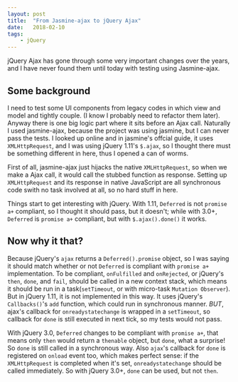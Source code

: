 ```yaml
---
layout: post
title:  "From Jasmine-ajax to jQuery Ajax"
date:   2018-02-10
tags:   
    - jQuery
---
```


jQuery Ajax has gone through some very important changes over the years, and I have never found them until today with testing using Jasmine-ajax.

## Some background

I need to test some UI components from legacy codes in which view and model and tightly couple. (I know I probably need to refactor them later). Anyway there is one big logic part where it sits before an Ajax call. Naturally I used jasmine-ajax, because the project was using jasmine, but I can never pass the tests. I looked up online and in jasmine's offcial guide, it uses `XMLHttpRequest`, and I was using jQuery 1.11's `$.ajax`, so I thought there must be something different in here, thus I opened a can of worms.

First of all, jasmine-ajax just hijacks the native `XMLHttpRequest`, so when we make a Ajax call, it would call the stubbed function as response. Setting up `XMLHttpRequest` and its response in native JavaScript are all synchronous code swith no task involved at all, so no hard stuff in here.

Things start to get interesting with jQuery. With 1.11, `Deferred` is not `promise a+` compliant, so I thought it should pass, but it doesn't; while with 3.0+, `Deferred` is `promise a+` compliant, but with `$.ajax().done()` it works.

## Now why it that?

Because jQuery's `ajax` returns a `Deferred().promise` object, so I was saying it should match whether or not `Deferred` is compliant with `promise a+` implementation. To be compliant, `onFulfilled` and `onRejected`, or jQuery's `then`, `done`, and `fail`, should be called in a new context stack, which means it should be run in a task(`setTimeout`, or with micro-task `Mutation Observer`). But in jQuery 1.11, it is not implemented in this way. It uses jQuery's `Callbacks()`'s `add` function, which could run in synchronous manner. *BUT*, ajax's callback for `onreadystatechange` is wrapped in a `setTimeout`, so callback for `done` is still executed in next tick, so my tests would not pass.

With jQuery 3.0, `Deferred` changes to be compliant with `promise a+`, that means only `then` would return a `thenable` object, but `done`, what a surprise! So `done` is still called in a synchronous way. Also `ajax`'s callback for `done` is registered on `onload` event too, which makes perfect sense: if the `XMLHttpRequest` is completed when it's set, `onreadystatechange` should be called immediately. So with jQuery 3.0+, `done` can be used, but not `then`.